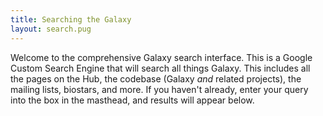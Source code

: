 ```yaml
---
title: Searching the Galaxy
layout: search.pug
---
```

Welcome to the comprehensive Galaxy search interface.  This is a Google Custom Search Engine that will search all things Galaxy.  This includes all the pages on the Hub, the codebase (Galaxy *and* related projects), the mailing lists, biostars, and more.  If you haven't already, enter your query into the box in the masthead, and results will appear below.
